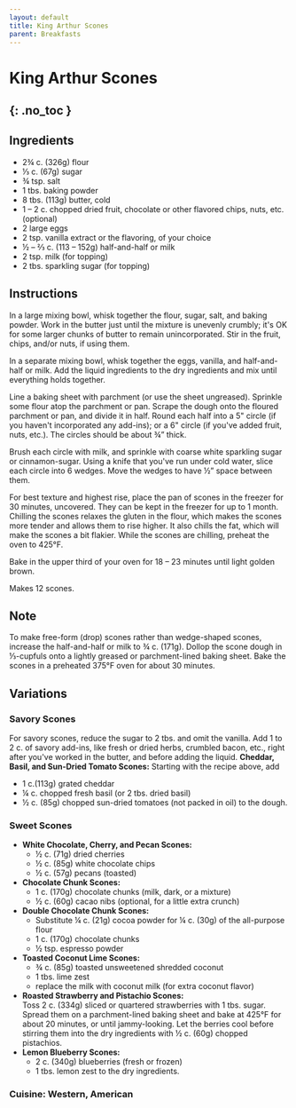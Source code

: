 ```yaml
---
layout: default
title: King Arthur Scones
parent: Breakfasts
---
```


# King Arthur Scones
{: .no_toc }
---

## Ingredients
<ul>
	<li>2¾ c. (326g) flour</li>
	<li>⅓ c. (67g) sugar</li>
	<li>¾ tsp. salt</li>
	<li>1 tbs. baking powder</li>
	<li>8 tbs. (113g) butter, cold</li>
	<li>1 – 2 c. chopped dried fruit, chocolate or other flavored chips, nuts, etc. (optional)</li>
	<li>2 large eggs</li>
	<li>2 tsp. vanilla extract or the flavoring, of your choice</li>
	<li>½ – ⅔ c. (113 – 152g) half-and-half or milk</li>
	<li>2 tsp. milk (for topping)</li>
	<li>2 tbs. sparkling sugar (for topping)</li>
</ul>

## Instructions
In a large mixing bowl, whisk together the flour, sugar,
salt, and baking powder. Work in the butter just until the mixture is unevenly
crumbly; it's OK for some larger chunks of butter to remain unincorporated.
Stir in the fruit, chips, and/or nuts, if using them.

In a separate mixing bowl, whisk together the eggs, vanilla,
and half-and-half or milk. Add the liquid ingredients to the dry ingredients
and mix until everything holds together. 

Line a baking sheet with parchment (or use the sheet
ungreased). Sprinkle some flour atop the parchment or pan. Scrape the dough
onto the floured parchment or pan, and divide it in half. Round each half into
a 5&quot; circle (if you haven't incorporated any add-ins); or a 6&quot; circle
(if you've added fruit, nuts, etc.). The circles should be about ¾” thick.

Brush each circle with milk, and sprinkle with coarse white
sparkling sugar or cinnamon-sugar. Using a knife that you've run under cold
water, slice each circle into 6 wedges. Move the wedges to have ½” space
between them.

For best texture and highest rise, place the pan of scones
in the freezer for 30 minutes, uncovered. They can be kept in the freezer for
up to 1 month. Chilling the scones relaxes the gluten in the flour, which makes
the scones more tender and allows them to rise higher. It also chills the fat,
which will make the scones a bit flakier. While the scones are chilling,
preheat the oven to 425°F.

Bake in the upper third of your oven for 18 – 23 minutes
until light golden brown.

Makes 12 scones.

## Note
To make free-form (drop) scones rather than wedge-shaped scones, increase the
half-and-half or milk to ¾ c. (171g). Dollop the scone dough in ⅓-cupfuls onto
a lightly greased or parchment-lined baking sheet. Bake the scones in a
preheated 375°F oven for about 30 minutes.
## Variations
### Savory Scones
For savory scones, reduce the sugar to 2 tbs. and omit the vanilla. Add 1 to 2 c.
of savory add-ins, like fresh or dried herbs, crumbled bacon, etc., right after
you've worked in the butter, and before adding the liquid.
<b>Cheddar, Basil, and Sun-Dried Tomato Scones:</b> Starting with the recipe above, add 
<ul>
	<li>1 c.(113g) grated cheddar</li>
	<li>¼ c. chopped fresh basil (or 2 tbs. dried basil)</li>
	<li>½ c. (85g) chopped sun-dried tomatoes (not packed in oil) to the dough.</li>
</ul>

### Sweet Scones
<ul>
	<li><b>White Chocolate, Cherry, and Pecan Scones:</b>
		<ul>
		<li>½ c. (71g) dried cherries</li>
		<li>½ c. (85g) white chocolate chips</li>
		<li>½ c. (57g) pecans (toasted)</li>
		</ul>
	</li>
	<li><b>Chocolate Chunk Scones:</b>
		<ul>
		<li>1 c. (170g) chocolate chunks (milk, dark, or a mixture)
		<li>½ c. (60g) cacao nibs (optional, for a little extra crunch)</li>
		</ul>
	</li>
	<li><b>Double Chocolate Chunk Scones:</b>
		<ul>
		<li>Substitute ¼ c. (21g) cocoa powder for ¼ c. (30g) of the all-purpose flour</li>
		<li>1 c. (170g) chocolate chunks</li>
		<li>½ tsp. espresso powder</li>
		</ul>
	</li>
	<li><b>Toasted Coconut Lime Scones:</b>
		<ul>
		<li>¾ c. (85g) toasted unsweetened shredded coconut</li>
		<li>1 tbs. lime zest</li>
		<li>replace the milk with coconut milk (for extra coconut flavor)</li>
		</ul>
	</li>
	<li><b>Roasted Strawberry and Pistachio Scones:</b><br>Toss 2 c. (334g) sliced or quartered strawberries with 1 tbs. sugar. Spread them on a parchment-lined baking sheet and bake at 425°F for about 20 minutes, or until jammy-looking. Let the berries cool before stirring them into the dry ingredients with ½ c. (60g) chopped pistachios.</li>
	<li><b>Lemon Blueberry Scones:</b>
		<ul>
		<li>2 c. (340g) blueberries (fresh or frozen)</li>
		<li>1 tbs. lemon zest to the dry ingredients.</li>
		</ul>
	</li>
</ul>

### Cuisine: Western, American